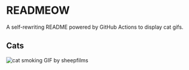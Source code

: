 # READMEOW

A self-rewriting README powered by GitHub Actions to display cat gifs.

## Cats

![cat smoking GIF by sheepfilms](https://media4.giphy.com/media/l0ExdMHUDKteztyfe/200.gif?cid=9acd02dabv60dumphqvnyjmkfdkvd1dxxeutmeg2ict9em6l&ep=v1_gifs_search&rid=200.gif&ct=g)

